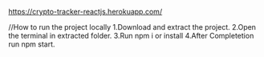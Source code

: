 https://crypto-tracker-reactjs.herokuapp.com/


//How to run the project locally
1.Download and extract the project.
2.Open the terminal in extracted folder.
3.Run npm i or install
4.After Completetion run npm start.

